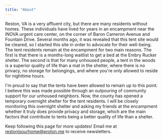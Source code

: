 ```yaml
---
title: "About"
---
```


Reston, VA is a very affluent city, but there are many residents without homes. These individuals have lived for years in an encampment near the INOVA urgent care center, on the corner of Baron Cameron Avenue and Fountain Drive. Several months ago, it was revealed that this tent site would be cleared, so I started this site in order to advocate for their well-being. The tent residents remain at the encampment for two main reasons. The first is that there is a months-long waitlist to get a bed at the Embry Rucker shelter. The second is that for many unhoused people, a tent in the woods is a superior quality of life than a mat in the shelter, where there is no privacy, no storage for belongings, and where you're only allowed to reside for nighttime hours.

I'm proud to say that the tents have been allowed to remain up to this point.  I believe this was made possible through an outpouring of community support for our unhoused neighbors. Now, the county has opened a temporary overnight shelter for the tent residents. I will be closely monitoring this overnight shelter and asking my friends at the encampment whether it truly does provide privacy and storage, which are the main factors that contribute to tents being a better quality of life than a shelter.

Keep following this page for more updates! Email me at [restonisourhome@proton.me](mailto:restonisourhome@proton.me?subject=Subscribe%20Me) to receive newsletters.